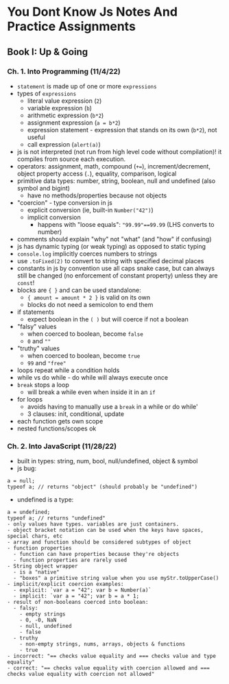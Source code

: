 # You Dont Know Js Notes And Practice Assignments

## Book I: Up & Going

### Ch. 1. Into Programming (11/4/22)
- `statement` is made up of one or more `expressions`
- types of `expressions`
  - literal value expression (`2`)
  - variable expression (`b`)
  - arithmetic expression (`b*2`)
  - assignment expression (`a = b*2`)
  - expression statement - expression that stands on its own (`b*2`), not useful
  - call expression (`alert(a)`)
- js is not interpreted (not run from high level code without compilation)! it compiles from source each execution.
- operators: assignment, math, compound (`+=`), increment/decrement, object property access (`.`), equality, comparison, logical
- primitive data types: number, string, boolean, null and undefined (also symbol and bigint)
  - have no methods/properties because not objects
- "coercion" - type conversion in js
  - explicit conversion (ie, built-in `Number("42")`)
  - implicit conversion 
    - happens with "loose equals": `"99.99"==99.99` (LHS converts to number)
- comments should explain "why" not "what" (and "how" if confusing)
- js has dynamic typing (or weak typing) as opposed to static typing
- `console.log` implicitly coerces numbers to strings
- use `.toFixed(2)` to convert to string with specified decimal places
- constants in js by convention use all caps snake case, but can always still be changed (no enforcement of constant property) unless they are `const`!
- blocks are `{ }` and can be used standalone:
  - `{ amount = amount * 2 }` is valid on its own
  - blocks do not need a semicolon to end them
- if statements
  - expect boolean in the `( )` but will coerce if not a boolean
- "falsy" values
  - when coerced to boolean, become `false`
  - `0` and `""`
- "truthy" values
  - when coerced to boolean, become `true`
  - `99` and `"free"`
- loops repeat while a condition holds
- while vs do while - do while will always execute once
- `break` stops a loop
  - will break a while even when inside it in an `if`
- for loops
  - avoids having to manually use a `break` in a while or do while'
  - 3 clauses: init, conditional, update
- each function gets own scope
- nested functions/scopes ok

### Ch. 2. Into JavaScript (11/28/22)
- built in types: string, num, bool, null/undefined, object & symbol
- js bug: 
```
a = null;
typeof a; // returns "object" (should probably be "undefined")
```
- undefined is a type:
```
a = undefined;
typeof a; // returns "undefined"
- only values have types. variables are just containers.
- object bracket notation can be used when the keys have spaces, special chars, etc
- array and function should be considered subtypes of object
- function properties
  - function can have properties because they're objects
  - function properties are rarely used
- String object wrapper 
  - is a "native"
  - "boxes" a primitive string value when you use myStr.toUpperCase()
- implicit/explicit coercion examples:
  - explicit: `var a = "42"; var b = Number(a)`
  - implicit: `var a = "42"; var b = a * 1;
- result of non-booleans coerced into boolean:
  - falsy:
    - empty strings
    - 0, -0, NaN
    - null, undefined
    - false
  - truthy
    - non-empty strings, nums, arrays, objects & functions
    - true 
- incorrect: "== checks value equality and === checks value and type equality"
- correct: "== checks value equality with coercion allowed and === checks value equality with coercion not allowed"
